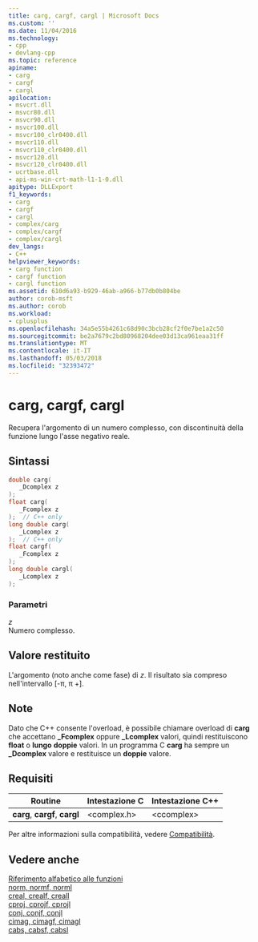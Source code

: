 ```yaml
---
title: carg, cargf, cargl | Microsoft Docs
ms.custom: ''
ms.date: 11/04/2016
ms.technology:
- cpp
- devlang-cpp
ms.topic: reference
apiname:
- carg
- cargf
- cargl
apilocation:
- msvcrt.dll
- msvcr80.dll
- msvcr90.dll
- msvcr100.dll
- msvcr100_clr0400.dll
- msvcr110.dll
- msvcr110_clr0400.dll
- msvcr120.dll
- msvcr120_clr0400.dll
- ucrtbase.dll
- api-ms-win-crt-math-l1-1-0.dll
apitype: DLLExport
f1_keywords:
- carg
- cargf
- cargl
- complex/carg
- complex/cargf
- complex/cargl
dev_langs:
- C++
helpviewer_keywords:
- carg function
- cargf function
- cargl function
ms.assetid: 610d6a93-b929-46ab-a966-b77db0b804be
author: corob-msft
ms.author: corob
ms.workload:
- cplusplus
ms.openlocfilehash: 34a5e55b4261c68d90c3bcb28cf2f0e7be1a2c50
ms.sourcegitcommit: be2a7679c2bd80968204dee03d13ca961eaa31ff
ms.translationtype: MT
ms.contentlocale: it-IT
ms.lasthandoff: 05/03/2018
ms.locfileid: "32393472"
---
```

# <a name="carg-cargf-cargl"></a>carg, cargf, cargl

Recupera l'argomento di un numero complesso, con discontinuità della funzione lungo l'asse negativo reale.

## <a name="syntax"></a>Sintassi

```C
double carg(
   _Dcomplex z
);
float carg(
   _Fcomplex z
);  // C++ only
long double carg(
   _Lcomplex z
);  // C++ only
float cargf(
   _Fcomplex z
);
long double cargl(
   _Lcomplex z
);
```

### <a name="parameters"></a>Parametri

*z*<br/>
Numero complesso.

## <a name="return-value"></a>Valore restituito

L'argomento (noto anche come fase) di *z*. Il risultato sia compreso nell'intervallo [-π, π +].

## <a name="remarks"></a>Note

Dato che C++ consente l'overload, è possibile chiamare overload di **carg** che accettano **_Fcomplex** oppure **_Lcomplex** valori, quindi restituiscono **float** o **lungo** **doppie** valori. In un programma C **carg** ha sempre un **_Dcomplex** valore e restituisce un **doppie** valore.

## <a name="requirements"></a>Requisiti

|Routine|Intestazione C|Intestazione C++|
|-------------|--------------|------------------|
|**carg**, **cargf**, **cargl**|\<complex.h>|\<ccomplex>|

Per altre informazioni sulla compatibilità, vedere [Compatibilità](../../c-runtime-library/compatibility.md).

## <a name="see-also"></a>Vedere anche

[Riferimento alfabetico alle funzioni](crt-alphabetical-function-reference.md)<br/>
[norm, normf, norml](norm-normf-norml1.md)<br/>
[creal, crealf, creall](creal-crealf-creall.md)<br/>
[cproj, cprojf, cprojl](cproj-cprojf-cprojl.md)<br/>
[conj, conjf, conjl](conj-conjf-conjl.md)<br/>
[cimag, cimagf, cimagl](cimag-cimagf-cimagl.md)<br/>
[cabs, cabsf, cabsl](cabs-cabsf-cabsl.md)<br/>
